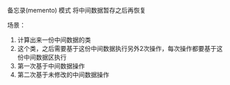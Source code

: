 备忘录(memento) 模式
将中间数据暂存之后再恢复

场景：
1. 计算出来一份中间数据的类
2. 这个类，之后需要基于这份中间数据执行另外2次操作，每次操作都要基于这份中间数据区执行
3. 第一次基于中间数据操作
4. 第二次基于未修改的中间数据操作